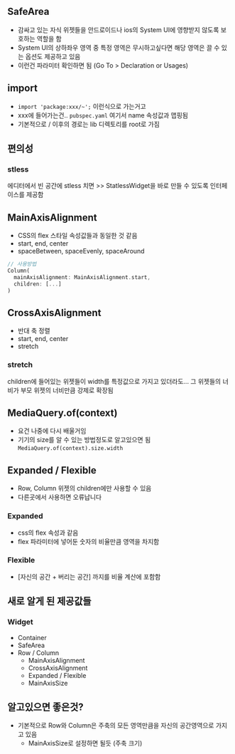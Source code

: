 ## SafeArea

- 감싸고 있는 자식 위젯들을 안드로이드나 ios의 System UI에 영향받지 않도록 보호하는 역할을 함
- System UI의 상하좌우 영역 중 특정 영역은 무시하고싶다면 해당 영역은 끌 수 있는 옵션도 제공하고 있음
- 이런건 파라미터 확인하면 됨 (Go To > Declaration or Usages)

## import

- `import 'package:xxx/~';` 이런식으로 가는거고
- xxx에 들어가는건.. `pubspec.yaml` 여기서 name 속성값과 맵핑됨
- 기본적으로 / 이후의 경로는 lib 디렉토리를 root로 가짐

## 편의성

### stless

에디터에서 빈 공간에 stless 치면 >> StatlessWidget을 바로 만들 수 있도록 인터페이스를 제공함

## MainAxisAlignment

- CSS의 flex 스타일 속성값들과 동일한 것 같음
- start, end, center
- spaceBetween, spaceEvenly, spaceAround

```dart
// 사용방법
Column(
  mainAxisAlignment: MainAxisAlignment.start,
  children: [...]
)
```

## CrossAxisAlignment

- 반대 축 정렬
- start, end, center
- stretch

### stretch

children에 들어있는 위젯들이 width를 특정값으로 가지고 있더라도...
그 위젯들의 너비가 부모 위젯의 너비만큼 강제로 확장됨

## MediaQuery.of(context)

- 요건 나중에 다시 배울거임
- 기기의 size를 알 수 있는 방법정도로 알고있으면 됨
  `MediaQuery.of(context).size.width`

## Expanded / Flexible

- Row, Column 위젯의 children에만 사용할 수 있음
- 다른곳에서 사용하면 오류납니다

### Expanded

- css의 flex 속성과 같음
- flex 파라미터에 넣어둔 숫자의 비율만큼 영역을 차지함

### Flexible

- [자신의 공간 + 버리는 공간] 까지를 비율 계산에 포함함

## 새로 알게 된 제공값들

### Widget

- Container
- SafeArea
- Row / Column
  - MainAxisAlignment
  - CrossAxisAlignment
  - Expanded / Flexible
  - MainAxisSize

## 알고있으면 좋은것?

- 기본적으로 Row와 Column은 주축의 모든 영역만큼을 자신의 공간영역으로 가지고 있음
  - MainAxisSize로 설정하면 될듯 (주축 크기)